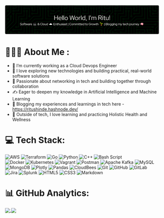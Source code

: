 ![image info](./github-header-image-option2.png)
# 👨🏻‍💻 About Me :
- 🔭 I’m currently working as a Cloud Devops Engineer
- 🌱 I love exploring new technologies and building practical, real-world software solutions
- 👯 Passionate about networking in tech and building together through collaboration
- ✍️ Eager to deepen my knowledge in Artificial Intelligence and Machine Learning
- 💬 Blogging my experiences and learnings in tech here - https://ritushinde.hashnode.dev/
- 🌸 Outside of tech, I love learning and practicing Holistic Health and Wellness

# 💻 Tech Stack:
![AWS](https://img.shields.io/badge/AWS-%23FF9900.svg?style=for-the-badge&logo=amazon-aws&logoColor=white) 
![Terraform](https://img.shields.io/badge/terraform-%235835CC.svg?style=for-the-badge&logo=terraform&logoColor=white)
![Go](https://img.shields.io/badge/go-%2300ADD8.svg?style=for-the-badge&logo=go&logoColor=white) 
![Python](https://img.shields.io/badge/python-3670A0?style=for-the-badge&logo=python&logoColor=ffdd54)
![C++](https://img.shields.io/badge/c++-%2300599C.svg?style=for-the-badge&logo=c%2B%2B&logoColor=white) 
![Bash Script](https://img.shields.io/badge/bash_script-%23121011.svg?style=for-the-badge&logo=gnu-bash&logoColor=white)  
![Docker](https://img.shields.io/badge/docker-%230db7ed.svg?style=for-the-badge&logo=docker&logoColor=white) 
![Kubernetes](https://img.shields.io/badge/kubernetes-%23326ce5.svg?style=for-the-badge&logo=kubernetes&logoColor=white) 
![Vagrant](https://img.shields.io/badge/vagrant-%231563FF.svg?style=for-the-badge&logo=vagrant&logoColor=white)
![Postman](https://img.shields.io/badge/Postman-FF6C37?style=for-the-badge&logo=postman&logoColor=white) 
![Apache Kafka](https://img.shields.io/badge/Apache%20Kafka-000?style=for-the-badge&logo=apachekafka) 
![MySQL](https://img.shields.io/badge/mysql-4479A1.svg?style=for-the-badge&logo=mysql&logoColor=white) 
![MongoDB](https://img.shields.io/badge/MongoDB-%234ea94b.svg?style=for-the-badge&logo=mongodb&logoColor=white) 
![Plotly](https://img.shields.io/badge/Plotly-%233F4F75.svg?style=for-the-badge&logo=plotly&logoColor=white) 
![Pandas](https://img.shields.io/badge/pandas-%23150458.svg?style=for-the-badge&logo=pandas&logoColor=white) 
![CloudBees](https://img.shields.io/badge/CloudBees-1997B5&?logo=cloudbees&logoColor=white&style=for-the-badge) 
![Git](https://img.shields.io/badge/git-%23F05033.svg?style=for-the-badge&logo=git&logoColor=white) 
![GitHub](https://img.shields.io/badge/github-%23121011.svg?style=for-the-badge&logo=github&logoColor=white) 
![GitLab](https://img.shields.io/badge/gitlab-%23181717.svg?style=for-the-badge&logo=gitlab&logoColor=white) 
![Jira](https://img.shields.io/badge/jira-%230A0FFF.svg?style=for-the-badge&logo=jira&logoColor=white) 
![Splunk](https://img.shields.io/badge/splunk-%23000000.svg?style=for-the-badge&logo=splunk&logoColor=white) 
![HTML5](https://img.shields.io/badge/html5-%23E34F26.svg?style=for-the-badge&logo=html5&logoColor=white) 
![CSS3](https://img.shields.io/badge/css3-%231572B6.svg?style=for-the-badge&logo=css3&logoColor=white) 
![Markdown](https://img.shields.io/badge/markdown-%23000000.svg?style=for-the-badge&logo=markdown&logoColor=white) 


# 📊 GitHub Analytics:
<a href="https://github.com/ritushinde36">
  <img height=200 align="center" src="https://nirzak-streak-stats.vercel.app?user=ritushinde36&theme=radical"/>
</a>
<a href="https://github.com/ritushinde36">
  <img height=200 align="center" src="https://github-readme-stats.vercel.app/api/top-langs?username=ritushinde36&&theme=radical&hide_border=false&layout=compact&langs_count=8&card_width=300" />
</a>

